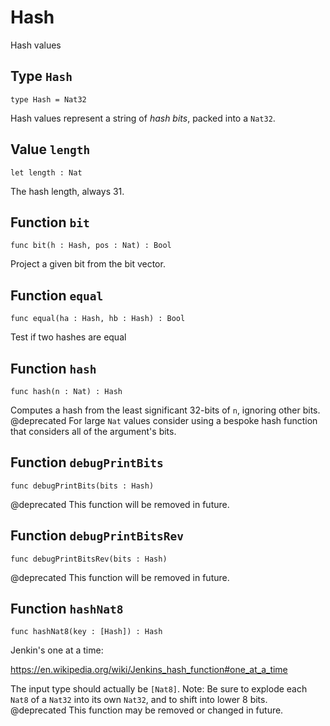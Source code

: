 # Hash
Hash values

## Type `Hash`
``` motoko no-repl
type Hash = Nat32
```

Hash values represent a string of _hash bits_, packed into a `Nat32`.

## Value `length`
``` motoko no-repl
let length : Nat
```

The hash length, always 31.

## Function `bit`
``` motoko no-repl
func bit(h : Hash, pos : Nat) : Bool
```

Project a given bit from the bit vector.

## Function `equal`
``` motoko no-repl
func equal(ha : Hash, hb : Hash) : Bool
```

Test if two hashes are equal

## Function `hash`
``` motoko no-repl
func hash(n : Nat) : Hash
```

Computes a hash from the least significant 32-bits of `n`, ignoring other bits.
@deprecated For large `Nat` values consider using a bespoke hash function that considers all of the argument's bits.

## Function `debugPrintBits`
``` motoko no-repl
func debugPrintBits(bits : Hash)
```

@deprecated This function will be removed in future.

## Function `debugPrintBitsRev`
``` motoko no-repl
func debugPrintBitsRev(bits : Hash)
```

@deprecated This function will be removed in future.

## Function `hashNat8`
``` motoko no-repl
func hashNat8(key : [Hash]) : Hash
```

Jenkin's one at a time:

https://en.wikipedia.org/wiki/Jenkins_hash_function#one_at_a_time

The input type should actually be `[Nat8]`.
Note: Be sure to explode each `Nat8` of a `Nat32` into its own `Nat32`, and to shift into lower 8 bits.
@deprecated This function may be removed or changed in future.
